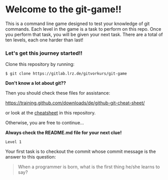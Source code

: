 # Welcome to the git-game!! 

This is a command line game designed to test your knowledge of git commands.
Each level in the game is a task to perform on this repo.
Once you perform that task, you will be given your next task.
  There are a total of ten levels, each one harder than last!

### Let's get this journey started!! 
Clone this repository by running:

```
$ git clone https://gitlab.lrz.de/gitvorkurs/git-game
```
**Don't know a lot about git??**

Then you should check these files for assistance:

https://training.github.com/downloads/de/github-git-cheat-sheet/

or look at the [cheatsheet](https://gitlab.lrz.de/gitvorkurs/git-game/-/blob/master/cheatsheet.md) in this repository.

Otherwise, you are free to continue...

**Always check the README.md file for your next clue!**

``Level 1``

Your first task is to checkout the commit whose commit message is the answer to this question: 

> When a programmer is born, what is the first thing he/she learns to say?

